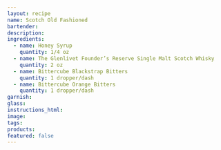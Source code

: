 ```yaml
---
layout: recipe
name: Scotch Old Fashioned
bartender:
description:
ingredients:
  - name: Honey Syrup
    quantity: 1/4 oz
  - name: The Glenlivet Founder’s Reserve Single Malt Scotch Whisky
    quantity: 2 oz
  - name: Bittercube Blackstrap Bitters
    quantity: 1 dropper/dash
  - name: Bittercube Orange Bitters
    quantity: 1 dropper/dash
garnish:
glass:
instructions_html:
image:
tags:
products:
featured: false
---
```



